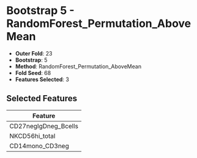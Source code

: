 # Bootstrap 5 - RandomForest_Permutation_AboveMean

- **Outer Fold**: 23
- **Bootstrap**: 5
- **Method**: RandomForest_Permutation_AboveMean
- **Fold Seed**: 68
- **Features Selected**: 3

## Selected Features

| Feature |
|---------|
| CD27negIgDneg_Bcells |
| NKCD56hi_total |
| CD14mono_CD3neg |
